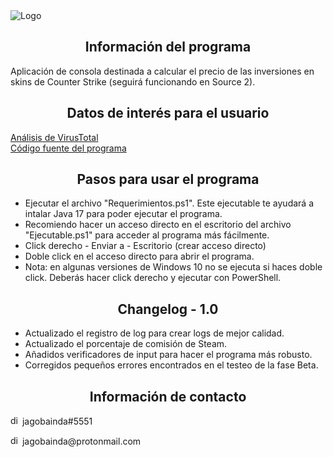<img alt="Logo" src="https://i.ibb.co/d24bRdB/logo.png"/>
<h2 align="center">Información del programa</h2>
<p>Aplicación de consola destinada a calcular el precio de las inversiones en skins de Counter Strike (seguirá funcionando en Source 2).</p>
<h2 align="center">Datos de interés para el usuario</h2>
<a href="https://www.virustotal.com/gui/file/1b490311c52a97a8d399426f6b609494e87d7a0a23695e50a05b66e3e23ce6cd/detection">Análisis de VirusTotal</a>
<br>
<a href="https://github.com/jindaardam1/SkinHolderSourceCode">Código fuente del programa</a>
<h2 align="center">Pasos para usar el programa</h2>
<ul>
    <li>Ejecutar el archivo "Requerimientos.ps1". Este ejecutable te ayudará a intalar Java 17 para poder ejecutar el programa.</li>
    <li>Recomiendo hacer un acceso directo en el escritorio del archivo "Ejecutable.ps1" para acceder al programa más fácilmente.</li>
    <li>Click derecho - Enviar a - Escritorio (crear acceso directo)</li>
    <li>Doble click en el acceso directo para abrir el programa.</li>
    <li>Nota: en algunas versiones de Windows 10 no se ejecuta si haces doble click. Deberás hacer click derecho y ejecutar con PowerShell.</li>
</ul>
<h2 align="center">Changelog - 1.0</h2>
<ul>
    <li>Actualizado el registro de log para crear logs de mejor calidad.</li>
    <li>Actualizado el porcentaje de comisión de Steam.</li>
    <li>Añadidos verificadores de input para hacer el programa más robusto.</li>
    <li>Corregidos pequeños errores encontrados en el testeo de la fase Beta.</li>
</ul>
<h2 align="center">Información de contacto</h2>
<p><img alt="discord" src="https://www.svgrepo.com/show/353655/discord-icon.svg" height="15px"> jagobainda#5551</p>
<p><img alt="discord" src="https://www.svgrepo.com/show/331550/protonmail.svg" height="15px"> jagobainda@protonmail.com</p>
